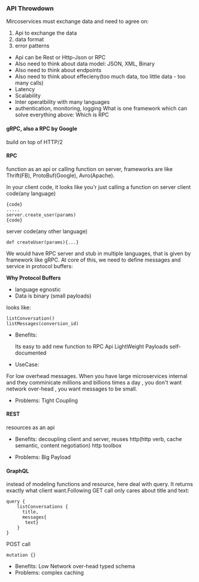 ### API Throwdown

Mircoservices must exchange data and need to agree on:
1) Api to exchange the data
2) data format
3) error patterns

- Api can be Rest or Http-Json or RPC
- Also need to think about data model: JSON, XML, Binary
- Also need to think about endpoints
- Also need to think about effecieny(too much data, too little data - too many calls)
- Latency
- Scalability
- Inter operatbility with many languages
- authentication, monitoring, logging
What is one framework which can solve everything above: Which is RPC

#### gRPC, also a RPC by Google
build on top of HTTP/2

#### RPC

function as an api or calling function on server, frameworks are like Thrift(FB), ProtoBuf(Google), Avro(Apache).

In your client code, it looks like you'r just calling a function on server
client code(any language)
```
{code}
.....
server.create_user(params)
{code}
```
server code(any other language)
```
def createUser(params){...}
```

We would have RPC server and stub in multiple languages, that is given by framework like gRPC. At core of this, we need to define messages and service in protocol buffers:

**Why Protocol Buffers**
- language egnostic
- Data is binary (small payloads)



looks like:
```
listConversation()
listMessages(conversion_id)
```

- Benefits:

	Its easy to add new function to RPC Api
	LightWeight Payloads
	self-documented

- UseCase:

For low overhead messages. When you have large microservices internal and they comminicate millions and billions times a day , you don't want network over-head , you want messages to be small.

- Problems: 
	Tight Coupling

#### REST 

resources as an api 

- Benefits:
decoupling client and server, reuses http(http verb, cache semantic, content negotiation) http toolbox

- Problems: 
 Big Payload

#### GraphQL 
instead of modeling functions and resource, here deal with query. It returns exactly what client want.Following GET call only cares about title and text:
```
query {
	listConversations {
	  title,
	  messages{ 
	   text}
	}
}
```
POST call
```
mutation {}
```

- Benefits: 
Low Network over-head
typed schema
- Problems: 
 complex
 caching